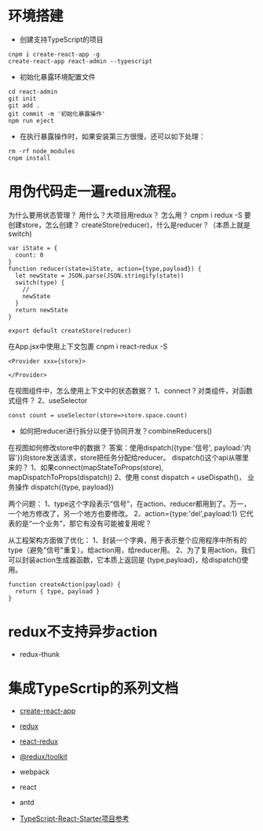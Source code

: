 # 环境搭建

- 创建支持TypeScript的项目
```
cnpm i create-react-app -g
create-react-app react-admin --typescript
```
- 初始化暴露环境配置文件
```
cd react-admin
git init
git add .
git commit -m '初始化暴露操作'
npm run eject
```
- 在执行暴露操作时，如果安装第三方很慢，还可以如下处理：
```
rm -rf node_modules
cnpm install
```

# 用伪代码走一遍redux流程。

为什么要用状态管理？
用什么？大项目用redux？
怎么用？
cnpm i redux -S
要创建store，怎么创建？
createStore(reducer)，什么是reducer？（本质上就是switch)
```
var iState = {
  count: 0
}
function reducer(state=iState, action={type,payload}) {
  let newState = JSON.parse(JSON.stringify(state))
  switch(type) {
    //
    newState
  }
  return newState
}
```
```
export default createStore(reducer)
```
在App.jsx中使用上下文包裹
cnpm i react-redux -S
```
<Provider xxx={store}>

</Provider>
```
在视图组件中，怎么使用上下文中的状态数据？
1、connect ? 对类组件，对函数式组件？
2、useSelector
```
const count = useSelector(store=>store.space.count)
```
- 如何把reducer进行拆分以便于协同开发？combineReducers()

在视图如何修改store中的数据？
答案：使用dispatch({type:'信号', payload:'内容'})向store发送请求，store把任务分配给reducer。
dispatch()这个api从哪里来的？
1、如果connect(mapStateToProps(store), mapDispatchToProps(dispatch))
2、使用 const dispatch = useDispath()， 业务操作 dispatch({type, payload})

两个问题：
1、type这个字段表示“信号”，在action、reducer都用到了。万一，一个地方修改了，另一个地方也要修改。
2、action={type:'del',payload:1} 它代表的是“一个业务”，那它有没有可能被复用呢？

从工程架构方面做了优化：
1、封装一个字典，用于表示整个应用程序中所有的type（避免"信号"重复）。给action用，给reducer用。
2、为了复用action，我们可以封装action生成器函数，它本质上返回是 {type,payload}，给dispatch()使用。
```
function createAction(payload) {
  return { type, payload }
}
```

# redux不支持异步action

- redux-thunk


# 集成TypeScrtip的系列文档

- [create-react-app](https://www.html.cn/create-react-app/docs/adding-typescript/)
- [redux](https://redux.js.org/usage/usage-with-typescript)
- [react-redux](https://react-redux.js.org/using-react-redux/usage-with-typescript)
- [@redux/toolkit](https://redux-toolkit.js.org/usage/usage-with-typescript)
- webpack
- react
- antd

- [TypeScript-React-Starter项目参考](https://github.com/Microsoft/TypeScript-React-Starter#typescript-react-starter)
